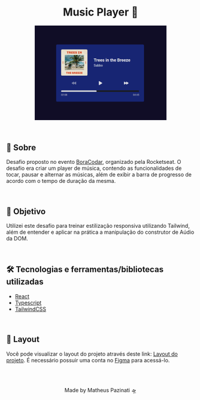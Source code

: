 <h1 align="center">Music Player 🎼</h1>
<p align="center">
  <img align="center" src="./src/.github/banner-readme.png" width="70%">
</p>
<br>
<h2>🎹 Sobre</h2>
<p>Desafio proposto no evento <a href="https://boracodar.dev/">BoraCodar</a>, organizado pela Rocketseat. O desafio era criar um player de música, contendo as funcionalidades de tocar, pausar e alternar as músicas, além de exibir a barra de progresso de acordo com o tempo de duração da mesma.</p>
<br>
<h2>🎯 Objetivo</h2>
<p>Utilizei este desafio para treinar estilização responsiva utilizando Tailwind, além de entender e aplicar na prática a manipulação do construtor de Aúdio da DOM.</p>
<br>
<h2>🛠️ Tecnologias e ferramentas/bibliotecas utilizadas</h2>
<ul>
  <li><a href="https://pt-br.reactjs.org/">React</a></li>
  <li><a href="https://www.typescriptlang.org/">Typescript</a></li>
  <li><a href="https://tailwindcss.com/">TailwindCSS</a></li>
</ul>
<br>
<h2>🔖 Layout</h2>
<p>Você pode visualizar o layout do projeto através deste link: <a href="https://www.figma.com/file/RPqg31bKEybNkRulU2C75Y/%23boraCodar---Desafio-1-(Copy)?node-id=0%3A1">Layout do projeto</a>. É necessário possuir uma conta no <a href="https://figma.com">Figma</a> para acessá-lo.</p>
<br>
<br>
<p align="center">Made by Matheus Pazinati 🛸</p>